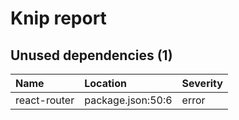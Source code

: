 # Knip report

## Unused dependencies (1)

| Name         | Location          | Severity |
| :----------- | :---------------- | :------- |
| react-router | package.json:50:6 | error    |
